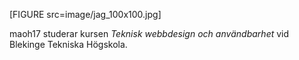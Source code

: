 [FIGURE src=image/jag_100x100.jpg]

maoh17 studerar kursen *Teknisk webbdesign och användbarhet* vid Blekinge Tekniska Högskola.
